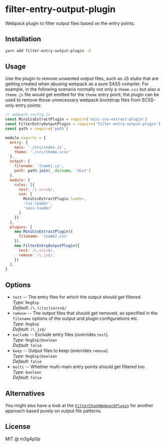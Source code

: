 # filter-entry-output-plugin

Webpack plugin to filter output files based on the entry points.

## Installation

```bash
yarn add filter-entry-output-plugin -D
```

## Usage

Use the plugin to remove unwanted output files, such as JS stubs that are getting created when abusing webpack as a pure SASS compiler. For example, in the following scenario normally not only a `theme.css` but also a `theme.js` file would get emitted for the `theme` entry point; the plugin can be used to remove those unnecessary webpack bootstrap files from SCSS-only entry points:

```javascript
// webpack.config.js
const MiniCssExtractPlugin = require('mini-css-extract-plugin')
const FilterEntryOutputPlugin = require('filter-entry-output-plugin')
const path = require('path')

module.exports = {
  entry: {
    main: './src/index.js',
    theme: './src/theme.scss'
  },
  output: {
    filename: '[name].js',
    path: path.join(__dirname, 'dist')
  },
  module: {
    rules: [{
      test: /\.scss$/,
      use: [
        MiniCssExtractPlugin.loader,
        'css-loader',
        'sass-loader'
      ]
    }]
  },
  plugins: [
    new MiniCssExtractPlugin({
      filename: '[name].css'
    }),
    new FilterEntryOutputPlugin({
      test: /\.scss$/,
      remove: /\.js$/,
    })
  ],
}
```

## Options

* `test` -- The entry files for which the output should get filtered.<br>*Type:* `RegExp`<br>*Default:* `/\.(c|sc|sa)ss$/`
* `remove` -- The output files that should get removed, as specified in the `filename` options of the output and plugin configurations etc.<br>*Type:* `RegExp`<br>*Default:* `/\.js$/`
* `exclude` -- Exclude entry files (overrides `test`).<br>*Type:* `RegExp|boolean`<br>*Default:* `false`
* `keep` -- Output files to keep (overrides `remove`).<br>*Type:* `RegExp|boolean`<br>*Default:* `false`
* `multi` -- Whether multi-main entry points should get filtered too.<br>*Type:* `boolean`<br>*Default:* `false`

## Alternatives

You might also have a look at the [`FilterChunkWebpackPlugin`](https://github.com/yeojz/filter-chunk-webpack-plugin) for another approach based purely on output file patterns.

## License

MIT @ m3g4p0p
